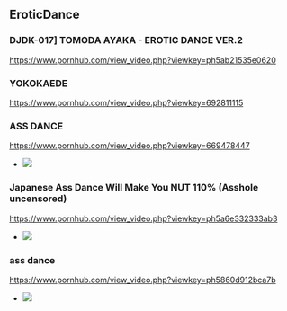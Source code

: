 ## EroticDance
### DJDK-017] TOMODA AYAKA - EROTIC DANCE VER.2
https://www.pornhub.com/view_video.php?viewkey=ph5ab21535e0620
### YOKOKAEDE
https://www.pornhub.com/view_video.php?viewkey=692811115
### ASS DANCE
https://www.pornhub.com/view_video.php?viewkey=669478447
- ![](https://ci.phncdn.com/videos/201311/13/19661871/original/(m=ecuKGgaaaa)(mh=UunX6LIMi3LpANTH)14.jpg)
### Japanese Ass Dance Will Make You NUT 110% (Asshole uncensored)
https://www.pornhub.com/view_video.php?viewkey=ph5a6e332333ab3
- ![](https://ci.phncdn.com/videos/201801/28/152292352/original/(m=ecuKGgaaaa)(mh=-0YLt28XUS8qRvoR)4.jpg)
### ass dance
https://www.pornhub.com/view_video.php?viewkey=ph5860d912bca7b
- ![](https://ci.phncdn.com/videos/201612/26/100200132/original/(m=ecuKGgaaaa)(mh=IXp3mVgi7SekEGEU)6.jpg)
